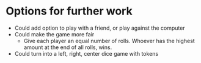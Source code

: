 # Options for further work
- Could add option to play with a friend, or play against the computer
- Could make the game more fair
    - Give each player an equal number of rolls. Whoever has the highest amount at the end of all rolls, wins. 
- Could turn into a left, right, center dice game with tokens 